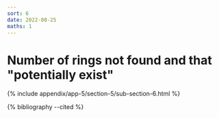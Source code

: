 ```yaml
---
sort: 6
date: 2022-08-25
maths: 1
---
```


# Number of rings not found and that "potentially exist"

{% include appendix/app-5/section-5/sub-section-6.html %}

{% bibliography --cited %}

